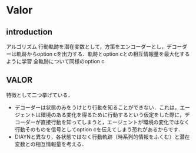 # Valor

## introduction
アルゴリズム
行動軌跡を潜在変数として，方策をエンコーダーとし，デコーダーは軌跡からoption cを出力する．軌跡とoption cとの相互情報量を最大化するように学習
全軌跡について同様のoption c

## VALOR
特徴として二つ挙げている．
- デコーダーは状態のみをうけとり行動を知ることができない．これは，エージェントは環境のある変化を得るために行動するという仮定をした際に，デコーダーが直接行動を知ってしまうと，エージェントが環境の変化ではなく行動そのものを信号としてoption cを伝えてしまう恐れがあるからです．
- DIAYNと異なり，各状態ではなく行動軌跡（時系列的情報をふくむ）と潜在変数との相互情報量を考える．

